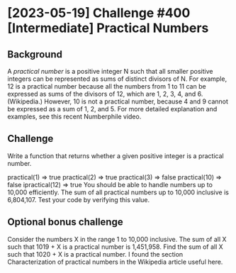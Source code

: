 # [2023-05-19] Challenge #400 [Intermediate] Practical Numbers

## Background

A *practical number* is a positive integer N such that all smaller positive integers can be represented as sums of distinct divisors of N. For example, 12 is a practical number because all the numbers from 1 to 11 can be expressed as sums of the divisors of 12, which are 1, 2, 3, 4, and 6. (Wikipedia.) However, 10 is not a practical number, because 4 and 9 cannot be expressed as a sum of 1, 2, and 5. For more detailed explanation and examples, see this recent Numberphile video.

## Challenge

Write a function that returns whether a given positive integer is a practical number.

practical(1) => true
practical(2) => true
practical(3) => false
practical(10) => false
ipractical(12) => true
You should be able to handle numbers up to 10,000 efficiently. The sum of all practical numbers up to 10,000 inclusive is 6,804,107. Test your code by verifying this value.

## Optional bonus challenge

Consider the numbers X in the range 1 to 10,000 inclusive. The sum of all X such that 1019 + X is a practical number is 1,451,958. Find the sum of all X such that 1020 + X is a practical number. I found the section Characterization of practical numbers in the Wikipedia article useful here.

